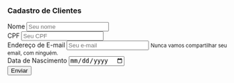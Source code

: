 <!DOCTYPE html>
<html>
<head>
<title>Formulário HTML - Cadastro de Clientes</title>
<meta charset="utf-8">
<meta http-equiv="X-UA-Compatible" content="IE=edge">
<meta name="viewport" content="width=device-width, initial-scale=1.0">
<!-- Bootstrap -->
<link 
href="https://stackpath.bootstrapcdn.com/bootstrap/4.5.0/css/bootstrap.min.css" 
rel="stylesheet" />
 </head>
<body>
  <div class="container">
 <div class="row">
 <div class="col-md-12">
 <form action="processa_cliente.php" method="post">
 <div class="row">
 <div class="col-md-8">
 <div class="card">
 <div class="card-header">
 <h3>Cadastro de Clientes</h3>
 </div>
 <div class="card-body">
 <div class="form-group">
 <label for="nome_cliente">Nome</label>
 <input type="text" class="form-control" id="nome_cliente" name="nome_cliente" 
placeholder="Seu nome" required>
 </div>
 <div class="form-group">
 <label for="cpf_cliente">CPF</label>
 <input type="text" class="form-control" minlength="11" maxlength="11" 
id="cpf_cliente" 
 name="cpf_cliente" placeholder="Seu CPF" title="Digite apenas números" 
required>
 </div>
 <div class="form-group">
 <label for="email_cliente">Endereço de E-mail</label>
 <input type="email" class="form-control" id="email_cliente" name="email_cliente" 
aria-describedby="emailHelp" 
 placeholder="Seu e-mail" required>
 <small id="emailHelp" class="form-text text-muted">Nunca vamos compartilhar seu 
email, com ninguém.</small>
 </div>
 <div class="form-group">
 <label for="data_nascimento_cliente">Data de Nascimento</label>
 <input type="date" class="form-control" id="data_nascimento_cliente" 
name="data_nascimento_cliente" 
 placeholder="Sua data de nascimento" required>
 </div>
 <div class="form-group text-center">
 <button type="submit" class="btn btn-primary">Enviar</button>
 </div>
 </div>
 </div>
 </div>
 </div>
 </form>
 </div>
 </div>
 </div>
 
 <script src="https://code.jquery.com/jquery-3.5.1.min.js"> </script>
 <script src="https://stackpath.bootstrapcdn.com/bootstrap/4.5.0/js/bootstrap.min.js"> </script>
 </body>
 </html>
